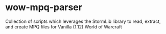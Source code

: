 # wow-mpq-parser
Collection of scripts which leverages the StormLib library to read, extract, and create MPQ files for Vanilla (1.12) World of Warcraft
